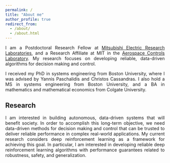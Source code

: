 ```yaml
---
permalink: /
title: "About me"
author_profile: true
redirect_from: 
  - /about/
  - /about.html
---
```


<style>body {text-align: justify}</style>

I am a Postdoctoral Research Fellow at [Mitsubishi Electric Research Laboratories](https://merl.com/), and a Research Affiliate at MIT in the [Aerospace Controls Laboratory](https://acl.mit.edu/). My research focuses on developing reliable, data-driven algorithms for decision making and control.

I received my PhD in systems engineering from Boston University, where I was advised by Yannis Paschalidis and Christos Cassandras. I also hold a MS in systems engineering from Boston University, and a BA in mathematics and mathematical economics from Colgate University.

## Research

I am interested in building autonomous, data-driven systems that will benefit society. In order to accomplish this long-term objective, we need data-driven methods for decision making and control that can be trusted to deliver reliable performance in complex real-world applications. My current research considers deep reinforcement learning as a framework for achieving this goal. In particular, I am interested in developing reliable deep reinforcement learning algorithms with performance guarantees related to robustness, safety, and generalization.